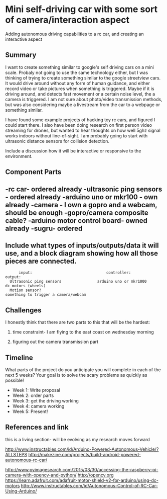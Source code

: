 # Mini self-driving car with some sort of camera/interaction aspect
Adding autonomous driving capabilities to a rc car, and creating an interactive aspect

## Summary

I want to create something similar to google's self driving cars on a mini scale. Probaly not going to use the same
technology either, but I was thinking of trying to create something similar to the google streetview cars. It would
drive around without any form of human guidance, and either record video or take pictures when something is triggered. Maybe
if it is driving around, and detects fast movement or a certain noise level, the a camera is triggered. I am not sure about 
photo/video transmission methods, but was also considering maybe a livestream from the car to a webpage or something similar. 

I have found some example projects of hacking toy rc cars, and figured I could start there.
I also have been doing research on first person video streaming for drones, but wanted to hear thoughts on how well 5ghz signal 
works indoors without line-of-sight.
I am probably going to start with ultrasonic distance sensors for collision detection.
  

Include a discussion how it will be interactive or responsive to the environment.

## Component Parts

-rc car- ordered already
-ultrasonic ping sensors - ordered already
-arduino uno or mkr100 - own already
-camera - I own a gopro and a webcam, should be enough
-gopro/camera composite cable?
-arduino motor control board- owned already
-sugru- ordered
-


Include what types of inputs/outputs/data it will use, and a block diagram showing how all those pieces are connected.
-


          input:                                 controller:                         output:
      Ultrasonic ping sensors                arduino uno or mkr1000                 dc motors (wheels)
      Motion sensor?                                                           something to trigger a camera/webcam
         
         
         
         



## Challenges

I honestly think that there are two parts to this that will be the hardest:
1. time constraint- I am flying to the east coast on wednesday morning
   
2. figuring out the camera transmission part


## Timeline

What parts of the project do you anticipate you will complete in each of the next 5 weeks? Your goal is to solve the scary problems as quickly as possible! 

- Week 1: Write proposal
- Week 2: order parts
- Week 3: get the driving working
- Week 4: camera working
- Week 5: Present!

## References and link

this is a living section- will be evolving as my research moves forward

http://www.instructables.com/id/Arduino-Powered-Autonomous-Vehicle/?ALLSTEPS
http://makezine.com/projects/build-android-powered-autonomous-rc-car/

http://www.pyimagesearch.com/2015/03/30/accessing-the-raspberry-pi-camera-with-opencv-and-python/
http://opencv.org
https://learn.adafruit.com/adafruit-motor-shield-v2-for-arduino/using-dc-motors
http://www.instructables.com/id/Autonomous-Control-of-RC-Car-Using-Arduino/

